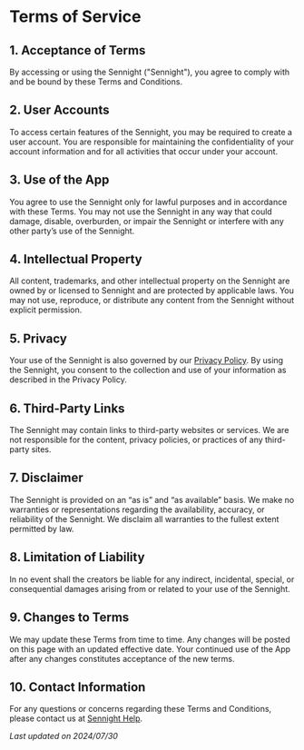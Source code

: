 # Terms of Service

## 1. Acceptance of Terms
By accessing or using the Sennight ("Sennight"), you agree to comply with and be bound by these Terms and Conditions.

## 2. User Accounts
To access certain features of the Sennight, you may be required to create a user account. You are responsible for maintaining the confidentiality of your account information and for all activities that occur under your account.

## 3. Use of the App
You agree to use the Sennight only for lawful purposes and in accordance with these Terms. You may not use the Sennight in any way that could damage, disable, overburden, or impair the Sennight or interfere with any other party’s use of the Sennight.

## 4. Intellectual Property
All content, trademarks, and other intellectual property on the Sennight are owned by or licensed to Sennight and are protected by applicable laws. You may not use, reproduce, or distribute any content from the Sennight without explicit permission.

## 5. Privacy
Your use of the Sennight is also governed by our [Privacy Policy](https://sennight-ios.github.io/privacy). By using the Sennight, you consent to the collection and use of your information as described in the Privacy Policy.

## 6. Third-Party Links
The Sennight may contain links to third-party websites or services. We are not responsible for the content, privacy policies, or practices of any third-party sites.

## 7. Disclaimer
The Sennight is provided on an “as is” and “as available” basis. We make no warranties or representations regarding the availability, accuracy, or reliability of the Sennight. We disclaim all warranties to the fullest extent permitted by law.

## 8. Limitation of Liability
In no event shall the creators be liable for any indirect, incidental, special, or consequential damages arising from or related to your use of the Sennight.

## 9. Changes to Terms
We may update these Terms from time to time. Any changes will be posted on this page with an updated effective date. Your continued use of the App after any changes constitutes acceptance of the new terms.

## 10. Contact Information
For any questions or concerns regarding these Terms and Conditions, please contact us at [Sennight Help](mailto:eujeenhan@gmail.com).

_Last updated on 2024/07/30_
